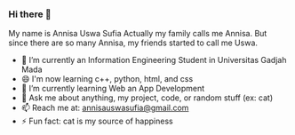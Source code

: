 ### Hi there 👋

My name is Annisa Uswa Sufia
Actually my family calls me Annisa. But since there are so many Annisa, my friends started to call me Uswa.

- 🔭 I’m currently an Information Engineering Student in Universitas Gadjah Mada
- 😄 I'm now learning c++, python, html, and css
- 🌱 I’m currently learning Web an App Development
- 💬 Ask me about anything, my project, code, or random stuff (ex: cat)
- 📫 Reach me at: annisauswasufia@gmail.com
- ⚡ Fun fact: cat is my source of happiness

